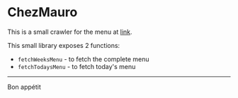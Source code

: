 # ChezMauro

This is a small crawler for the menu at [link](http://www.maurotraiteur.com/menus-du-jour-service-traiteur-specialite-italienne-lausanne/).

This small library exposes 2 functions:

- `fetchWeeksMenu` - to fetch the complete menu
- `fetchTodaysMenu` - to fetch today's menu

- - -

Bon appétit